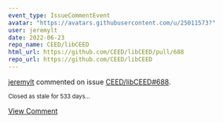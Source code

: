 ```yaml
---
event_type: IssueCommentEvent
avatar: "https://avatars.githubusercontent.com/u/25011573?"
user: jeremylt
date: 2022-06-23
repo_name: CEED/libCEED
html_url: https://github.com/CEED/libCEED/pull/688
repo_url: https://github.com/CEED/libCEED
---
```


<a href='https://github.com/jeremylt' target='_blank'>jeremylt</a> commented on issue <a href='https://github.com/CEED/libCEED/pull/688' target='_blank'>CEED/libCEED#688</a>.

<small>Closed as stale for 533 days...</small>

<a href='https://github.com/CEED/libCEED/pull/688' target='_blank'>View Comment</a>